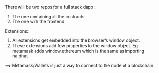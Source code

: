There will be two repos for a full stack dapp :
1) The one containing all the contracts
2) The one with the frontend

Extensions::

1) All extensions get embedded into the browser's window object.
2) These extensions add few properties to the window object. Eg metamask adds window.ethereum which is the same as importing hardhat 

==> Metamask/Wallets is just a way to connect to the node of a blockchain.

